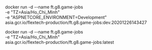 docker run -d --name ft.g8.game-jobs \
    -e "TZ=Asia/Ho_Chi_Minh" \
    -e "ASPNETCORE_ENVIRONMENT=Development" \
    asia.gcr.io/flextech-production/ft.g8.game-jobs:dev.20201226143427
    
docker run -d --name ft.g8.game-jobs \
    -e "TZ=Asia/Ho_Chi_Minh" \
    asia.gcr.io/flextech-production/ft.g8.game-jobs:latest    